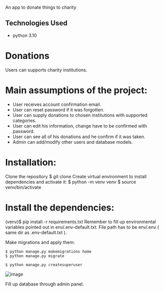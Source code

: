An app to donate things to charity

## Technologies Used

- python 3.10

# Donations
Users can supports charity institutions.

# Main assumptions of the project:
* User receives account confirmation email.
* User can reset password if it was forgotten.
* User can supply donations to chosen institutions with supported categories.
* User can edit his information, change have to be confirmed with password.
* User can see all of his donations and he confirm if it was taken.
* Admin can add/modify other users and database models.
# Installation:
Clone the repository
$ git clone 
Create virtual environment to install dependencies and activate it:
$ python -m venv venv
$ source venv/bin/activate
# Install the dependencies:
(venv)$ pip install -r requirements.txt
Remember to fill up environmental variables pointed out in env/.env-default.txt. File path has to be env/.env ( same dir as .env-default.txt ).

Make migrations and apply them:
```
$ python manage.py makemigrations home
$ python manage.py migrate

$ python manage.py createsuperuser
```
![image](https://user-images.githubusercontent.com/114153071/216968039-c42a74a3-b5c3-46ae-ad32-a5955ee83ff1.png)


Fill up database through admin panel.
